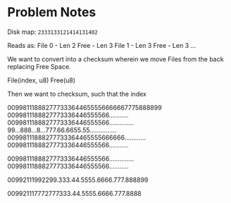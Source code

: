 # Problem Notes

Disk map: `2333133121414131402`

Reads as: 
File 0 - Len 2
Free - Len 3
File 1 - Len 3
Free - Len 3
...

We want to convert into a checksum wherein we move Files from the back replacing Free Space.

File(index, u8)
Free(u8)

Then we want to checksum, such that the index

009981118882777333644655556666667775888899
0099811188827773336446555566...........
0099811188827773336446555566..............
99...888...8...777.66.6655.55...............
00998111888277733364465555666666............
0099811188827773336446555566...........

0099811188827773336446555566..............
0099811188827773336446555566...........

00992111992299.333.44.5555.6666.777.888899

009921117772777333.44.5555.6666.777.8888